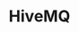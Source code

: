 ---
title: HiveMQ
logo: /images/modules/hivemq-mark.svg
summary: An MQTT broker
isOfficial: false
supportsTCC: true 
categories: 
    - message-broker
languages:
    - java
docs:
    java:
        url: https://www.testcontainers.org/modules/hivemq/
description: |
    ## Benefits
    ## Examples
---